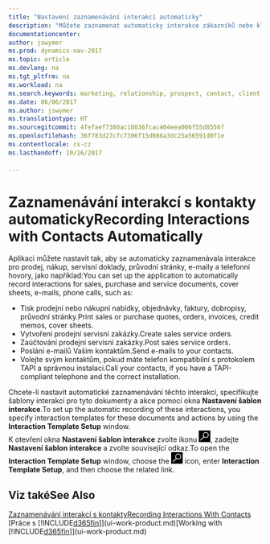 ```yaml
---
title: "Nastavení zaznamenávání interakcí automaticky"
description: "Můžete zaznamenat automaticky interakce zákazníků nebo klientů, například pro prodej, nákup a servisní doklady nebo hovory."
documentationcenter: 
author: jswymer
ms.prod: dynamics-nav-2017
ms.topic: article
ms.devlang: na
ms.tgt_pltfrm: na
ms.workload: na
ms.search.keywords: marketing, relationship, prospect, contact, client, customer
ms.date: 06/06/2017
ms.author: jswymer
ms.translationtype: HT
ms.sourcegitcommit: 4fefaef7380ac10836fcac404eea006f55d8556f
ms.openlocfilehash: 36f783d27cfc7306f15d086a3dc25a56591d0f1e
ms.contentlocale: cs-cz
ms.lasthandoff: 10/16/2017

---
```

# <a name="recording-interactions-with-contacts-automatically"></a><span data-ttu-id="a3316-103">Zaznamenávání interakcí s kontakty automaticky</span><span class="sxs-lookup"><span data-stu-id="a3316-103">Recording Interactions with Contacts Automatically</span></span>
<span data-ttu-id="a3316-104">Aplikaci můžete nastavit tak, aby se automaticky zaznamenávala interakce pro prodej, nákup, servisní doklady, průvodní stránky, e-maily a telefonní hovory, jako například:</span><span class="sxs-lookup"><span data-stu-id="a3316-104">You can set up the application to automatically record interactions for sales, purchase and service documents, cover sheets, e-mails, phone calls, such as:</span></span>

* <span data-ttu-id="a3316-105">Tisk prodejní nebo nákupní nabídky, objednávky, faktury, dobropisy, průvodní stránky.</span><span class="sxs-lookup"><span data-stu-id="a3316-105">Print sales or purchase quotes, orders, invoices, credit memos, cover sheets.</span></span>
* <span data-ttu-id="a3316-106">Vytvoření prodejní servisní zakázky.</span><span class="sxs-lookup"><span data-stu-id="a3316-106">Create sales service orders.</span></span>
* <span data-ttu-id="a3316-107">Zaúčtování prodejní servisní zakázky.</span><span class="sxs-lookup"><span data-stu-id="a3316-107">Post sales service orders.</span></span>
* <span data-ttu-id="a3316-108">Poslání e-mailů Vašim kontaktům.</span><span class="sxs-lookup"><span data-stu-id="a3316-108">Send e-mails to your contacts.</span></span>
* <span data-ttu-id="a3316-109">Volejte svým kontaktům, pokud máte telefon kompatibilní s protokolem TAPI a správnou instalaci.</span><span class="sxs-lookup"><span data-stu-id="a3316-109">Call your contacts, if you have a TAPI-compliant telephone and the correct installation.</span></span>

<span data-ttu-id="a3316-110">Chcete-li nastavit automatické zaznamenávání těchto interakcí, specifikujte šablony interakcí pro tyto dokumenty a akce pomocí okna **Nastavení šablon interakce**.</span><span class="sxs-lookup"><span data-stu-id="a3316-110">To set up the automatic recording of these interactions, you specify interaction templates for these documents and actions by using the **Interaction Template Setup** window.</span></span>  
<span data-ttu-id="a3316-111">K otevření okna **Nastavení šablon interakce** zvolte ikonu ![Vyhledat stránku nebo sestavu](media/ui-search/search_small.png "Ikona vyhledat stránku nebo sestavu"), zadejte **Nastavení šablon interakce** a zvolte související odkaz.</span><span class="sxs-lookup"><span data-stu-id="a3316-111">To open the **Interaction Template Setup** window, choose the ![Search for Page or Report](media/ui-search/search_small.png "Search for Page or Report icon") icon, enter **Interaction Template Setup**, and then choose the related link.</span></span>

## <a name="see-also"></a><span data-ttu-id="a3316-112">Viz také</span><span class="sxs-lookup"><span data-stu-id="a3316-112">See Also</span></span>
[<span data-ttu-id="a3316-113">Zaznamenávání interakcí s kontakty</span><span class="sxs-lookup"><span data-stu-id="a3316-113">Recording Interactions With Contacts</span></span>](marketing-interactions.md)  
<span data-ttu-id="a3316-114">[Práce s [!INCLUDE[d365fin](includes/d365fin_md.md)]](ui-work-product.md)</span><span class="sxs-lookup"><span data-stu-id="a3316-114">[Working with [!INCLUDE[d365fin](includes/d365fin_md.md)]](ui-work-product.md)</span></span>  

